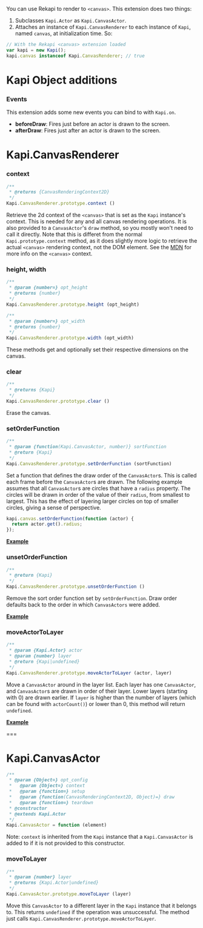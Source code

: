 You can use Rekapi to render to `<canvas>`.  This extension does two things:

  1. Subclasses `Kapi.Actor` as `Kapi.CanvasActor`.
  2. Attaches an instance of `Kapi.CanvasRenderer` to each instance of `Kapi`,
  named `canvas`, at initialization time.  So:

````javascript
// With the Rekapi <canvas> extension loaded
var kapi = new Kapi();
kapi.canvas instanceof Kapi.CanvasRenderer; // true
````


# Kapi Object additions


### Events

This extension adds some new events you can bind to with `Kapi.on`.

  * __beforeDraw__: Fires just before an actor is drawn to the screen.
  * __afterDraw__: Fires just after an actor is drawn to the screen.


# Kapi.CanvasRenderer


### context

````javascript
/**
 * @returns {CanvasRenderingContext2D}
 */
Kapi.CanvasRenderer.prototype.context ()
````

Retrieve the 2d context of the `<canvas>` that is set as the `Kapi` instance's
context.  This is needed for any and all canvas rendering operations.  It is
also provided to a `CanvasActor`'s `draw` method, so you mostly won't need to
call it directly.  Note that this is differet from the normal
`Kapi.prototype.context` method, as it does slightly more logic to retrieve the
actual `<canvas>` rendering context, not the DOM element.  See the
[MDN](https://developer.mozilla.org/en/Drawing_Graphics_with_Canvas) for more
info on the `<canvas>` context.


### height, width

````javascript
/**
 * @param {number=} opt_height
 * @returns {number}
 */
Kapi.CanvasRenderer.prototype.height (opt_height)

/**
 * @param {number=} opt_width
 * @returns {number}
 */
Kapi.CanvasRenderer.prototype.width (opt_width)
````

These methods get and optionally set their respective dimensions on the canvas.


### clear

````javascript
/**
 * @returns {Kapi}
 */
Kapi.CanvasRenderer.prototype.clear ()
````

Erase the canvas.


### setOrderFunction

````javascript
/**
 * @param {function(Kapi.CanvasActor, number)} sortFunction
 * @return {Kapi}
 */
Kapi.CanvasRenderer.prototype.setOrderFunction (sortFunction)
````

Set a function that defines the draw order of the `CanvasActor`s.  This is
called each frame before the `CanvasActor`s are drawn.  The following example
assumes that all `CanvasActor`s are circles that have a `radius` property.  The
circles will be drawn in order of the value of their `radius`, from smallest to
largest.  This has the effect of layering larger circles on top of smaller
circles, giving a sense of perspective.

````javascript
kapi.canvas.setOrderFunction(function (actor) {
  return actor.get().radius;
});
````

__[Example](../docs/examples/canvas_set_order_function.html)__


### unsetOrderFunction

````javascript
/**
 * @return {Kapi}
 */
Kapi.CanvasRenderer.prototype.unsetOrderFunction ()
````

Remove the sort order function set by `setOrderFunction`.  Draw order defaults
back to the order in which `CanvasActors` were added.

__[Example](../docs/examples/canvas_unset_order_function.html)__


### moveActorToLayer

````javascript
/**
 * @param {Kapi.Actor} actor
 * @param {number} layer
 * @return {Kapi|undefined}
 */
Kapi.CanvasRenderer.prototype.moveActorToLayer (actor, layer)
````

Move a `CanvasActor` around in the layer list.  Each layer has one
`CanvasActor`, and `CanvasActor`s are drawn in order of their layer.  Lower
layers (starting with 0) are drawn earlier.  If `layer` is higher than the
number of layers (which can be found with `actorCount()`) or lower than 0, this
method will return `undefined`.

__[Example](../docs/examples/canvas_move_actor_to_layer.html)__


===


# Kapi.CanvasActor

````javascript
/**
 * @param {Object=} opt_config
 *   @param {Object=} context
 *   @param {function=} setup
 *   @param {function(CanvasRenderingContext2D, Object)=} draw
 *   @param {function=} teardown
 * @constructor
 * @extends Kapi.Actor
 */
Kapi.CanvasActor = function (element)
````

Note: `context` is inherited from the `Kapi` instance that a `Kapi.CanvasActor`
is added to if it is not provided to this constructor.


### moveToLayer

````javascript
/**
 * @param {number} layer
 * @returns {Kapi.Actor|undefined}
 */
Kapi.CanvasActor.prototype.moveToLayer (layer)
````

Move this `CanvasActor` to a different layer in the `Kapi` instance that it
belongs to.  This returns `undefined` if the operation was unsuccessful.  The
method just calls `Kapi.CanvasRenderer.prototype.moveActorToLayer`.

